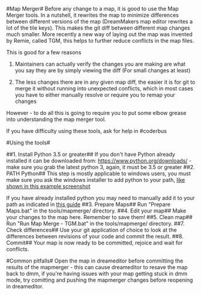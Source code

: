 #Map Merger#
Before any change to a map, it is good to use the Map Merger tools. In a nutshell, it rewrites the map to minimize differences between different versions of the map (DreamMakers map editor rewrites a lot of the tile keys). This makes the git diff between different map changes much smaller. More recently a new way of laying out the map was invented by Remie, called TGM, this helps to further reduce conflicts in the map files.

This is good for a few reasons

1) Maintainers can actually verify the changes you are making are what you say they are by simply viewing the diff (For small changes at least)

2) The less changes there are in any given map diff, the easier it is for git to merge it without running into unexpected conflicts, which in most cases you have to either manually resolve or require you to remap your changes


However - to do all this is going to require you to put some elbow grease into understanding the map merger tool.

If you have difficulty using these tools, ask for help in #coderbus

#Using the tools#

##1. Install Python 3.5 or greater##
If you don't have Python already installed it can be downloaded from: https://www.python.org/downloads/ - make sure you grab the latest python 3, again, it must be 3.5 or greater
##2. PATH Python##
This step is mostly applicable to windows users, you must make sure you ask the windows installer to add python to your path, [like shown in this example screenshot](https://file.house/DA6H.png)

If you have already installed python you may need to manually add it to your path as indicated in [this guide](http://superuser.com/questions/143119/how-to-add-python-to-the-windows-path)
##3. Prepare Maps##
Run "Prepare Maps.bat" in the tools/mapmerge/ directory.
##4. Edit your map##
Make your changes to the map here. Remember to save them!
##5. Clean map##
Run "Run Map Merge - TGM.bat" in the tools/mapmerge/ directory.
##7. Check differences##
Use your git application of choice to look at the differences between revisions of your code and commit the result.
##8. Commit##
Your map is now ready to be committed, rejoice and wait for conflicts. 

#Common pitfalls#
Open the map in dreameditor before committing the results of the mapmerger - this can cause dreameditor to resave the map back to
dmm, if you're having issues with your map getting stuck in dmm mode, try comitting and pushing the mapmerger changes before 
reopening in dreameditor.
